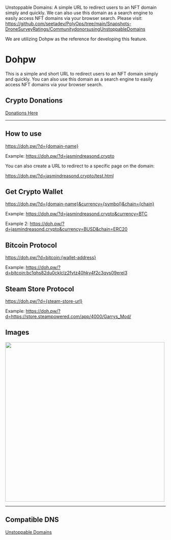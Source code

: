 Unstoppable Domains: A simple URL to redirect users to an NFT domain simply and quickly. We can also use this domain as a search engine to easily access NFT domains via your browser search. Please visit: https://github.com/seetadev/PolyOps/tree/main/Snapshots-DroneSurveyRatings/CommunitydonorsusingUnstoppableDomains

We are utilizing  Dohpw as the reference for developing this feature.

# Dohpw
This is a simple and short URL to redirect users to an NFT domain simply and quickly. You can also use this domain as a search engine to easily access NFT domains via your browser search.

## Crypto Donations

<a href="https://ud.me/jasmindreasond.wallet" target="_blank">Donations Here</a>

<hr/>

## How to use

https://doh.pw/?d={domain-name}

Example: https://doh.pw/?d=jasmindreasond.crypto

You can also create a URL to redirect to a specific page on the domain: 

https://doh.pw/?d=jasmindreasond.crypto/test.html

## Get Crypto Wallet

https://doh.pw/?d={domain-name}&currency={symbol}&chain={chain}

Example: https://doh.pw/?d=jasmindreasond.crypto&currency=BTC

Example 2: https://doh.pw/?d=jasmindreasond.crypto&currency=BUSD&chain=ERC20

## Bitcoin Protocol

https://doh.pw/?d=bitcoin:{wallet-address}

Example: https://doh.pw/?d=bitcoin:bc1qhs82du0cklclz2fvtz40hky4f2c3qys09erel3

## Steam Store Protocol

https://doh.pw/?d={steam-store-url}

Example: https://doh.pw/?d=https://store.steampowered.com/app/4000/Garrys_Mod/

## Images

<img src="https://github.com/JasminDreasond/Dohpw/blob/main/img/example/search-example.webp?raw=true" height="500" />

<hr/>

## Compatible DNS

<a href="https://unstoppabledomains.com/" target="_blank">Unstoppable Domains</a>
